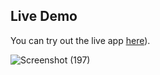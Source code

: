 ## Live Demo

You can try out the live app [here](https://nryreddy-strmlit-mortgage-calculator-fjfmty.streamlit.app/?embed_options=show_toolbar,show_padding,show_footer,dark_theme,disable_scrolling,light_theme,show_colored_line)).

![Screenshot (197)](https://github.com/Nryreddy/strmlit/assets/91372230/b2a672aa-78f2-459c-8bc6-a36333026e01)
